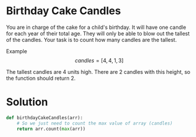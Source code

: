# Birthday Cake Candles
You are in charge of the cake for a child's birthday. It will have one candle for each year of their total age. They will only be able to blow out the tallest of the candles. Your task is to count how many candles are the tallest.

Example
$$
candles = [4,4,1,3]
$$

The tallest candles are 4 units high. There are 2 candles with this height, so the function should return 2.

# Solution
```python
def birthdayCakeCandles(arr):
    # So we just need to count the max value of array (candles)
    return arr.count(max(arr))
```
